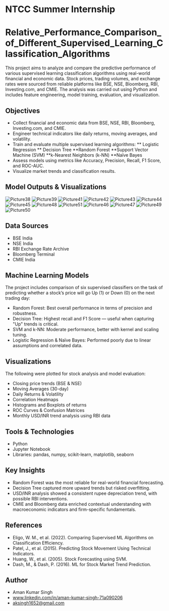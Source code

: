 # NTCC Summer Internship
# Relative_Performance_Comparison_of_Different_Supervised_Learning_Classification_Algorithms
This project aims to analyze and compare the predictive performance of various supervised learning classification algorithms using real-world financial and economic data. Stock prices, trading volumes, and exchange rates were sourced from reliable platforms like BSE, NSE, Bloomberg, RBI, Investing.com, and CMIE. The analysis was carried out using Python and includes feature engineering, model training, evaluation, and visualization.

## Objectives
* Collect financial and economic data from BSE, NSE, RBI, Bloomberg, Investing.com, and CMIE.
* Engineer technical indicators like daily returns, moving averages, and volatility.
* Train and evaluate multiple supervised learning algorithms:
** Logistic Regression
** Decision Tree
**Random Forest
**Support Vector Machine (SVM)
**k-Nearest Neighbors (k-NN)
**Naïve Bayes
* Assess models using metrics like Accuracy, Precision, Recall, F1 Score, and ROC-AUC.
* Visualize market trends and classification results.
## Model Outputs & Visualizations
![Picture38](https://github.com/user-attachments/assets/fcfdccb5-223d-40e7-86f7-ce4347c190d7)
![Picture39](https://github.com/user-attachments/assets/194019fe-a8b7-4883-a56e-b34020e3941f)
![Picture41](https://github.com/user-attachments/assets/a0a5069d-b199-4aaa-b2f6-6d63c6f2d201)
![Picture42](https://github.com/user-attachments/assets/5409dae9-5eb8-4e42-bea3-ce517f00b4c6)
![Picture43](https://github.com/user-attachments/assets/78634186-9b16-4848-a4f9-6c0cc1a431d7)
![Picture44](https://github.com/user-attachments/assets/bb632498-1ba0-40b6-af45-ed23434e6bc9)
![Picture45](https://github.com/user-attachments/assets/69e4c971-542d-4fe2-ac1b-865a4b95f0ed)
![Picture48](https://github.com/user-attachments/assets/c8eb3327-99b8-42e6-8254-7c34f4dc13fd)
![Picture51](https://github.com/user-attachments/assets/965a8736-63a9-4b24-b0a9-d41b5a5aa5b2)
![Picture46](https://github.com/user-attachments/assets/6290a254-2818-4e6b-b1e2-a812073b8788)
![Picture47](https://github.com/user-attachments/assets/7f999944-0eba-45d2-be80-4616ee8b20ee)
![Picture49](https://github.com/user-attachments/assets/bc7e3ebd-1480-40f6-bc4a-d6d026c07192)
![Picture50](https://github.com/user-attachments/assets/d79fc267-a0ac-49a2-a305-551aecc702dd)


## Data Sources
* BSE India
* NSE India
* RBI Exchange Rate Archive
* Bloomberg Terminal
* CMIE India

## Machine Learning Models
The project includes comparison of six supervised classifiers on the task of predicting whether a stock’s price will go Up (1) or Down (0) on the next trading day:

* Random Forest: Best overall performance in terms of precision and robustness.
* Decision Tree: Highest recall and F1 Score — useful when capturing "Up" trends is critical.
* SVM and k-NN: Moderate performance, better with kernel and scaling tuning.
* Logistic Regression & Naïve Bayes: Performed poorly due to linear assumptions and correlated data.

## Visualizations
The following were plotted for stock analysis and model evaluation:
* Closing price trends (BSE & NSE)
* Moving Averages (30-day)
* Daily Returns & Volatility
* Correlation Heatmaps
* Histograms and Boxplots of returns
* ROC Curves & Confusion Matrices
* Monthly USD/INR trend analysis using RBI data

## Tools & Technologies
* Python
* Jupyter Notebook
* Libraries:
   pandas,
   numpy,
   scikit-learn,
   matplotlib,
   seaborn

## Key Insights
* Random Forest was the most reliable for real-world financial forecasting.
* Decision Tree captured more upward trends but risked overfitting.
* USD/INR analysis showed a consistent rupee depreciation trend, with possible RBI interventions.
* CMIE and Bloomberg data enriched contextual understanding with macroeconomic indicators and firm-specific fundamentals.

## References
* Eligo, W. M., et al. (2022). Comparing Supervised ML Algorithms on Classification Efficiency.
* Patel, J., et al. (2015). Predicting Stock Movement Using Technical Indicators.
* Huang, W., et al. (2005). Stock Forecasting using SVM.
* Dash, M., & Dash, P. (2016). ML for Stock Market Trend Prediction.
## Author
* Aman Kumar Singh
* www.linkedin.com/in/aman-kumar-singh-71a090206
* aksingh1652@gmail.com



